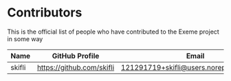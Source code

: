 <!-- Part of the Exeme language project, under the MIT license. See '/LICENSE' for license information. SPDX-License-Identifier: MIT License. -->

# Contributors

This is the official list of people who have contributed to the Exeme project in some way

<!-- Kindly keep the list sorted by appending your name to the end of the file, and aligning the columns of the table. -->

| Name   | GitHub Profile            | Email                                     |
| ------ | ------------------------- | ----------------------------------------- |
| skifli | https://github.com/skifli | 121291719+skifli@users.noreply.github.com |